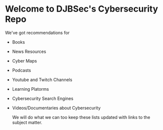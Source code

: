 # Welcome to DJBSec's Cybersecurity Repo
We've got recommendations for
- Books
- News Resources
- Cyber Maps
- Podcasts
- Youtube and Twitch Channels
- Learning Platorms
- Cybersecurity Search Engines
- Videos/Documentaries about Cybersecurity

  We will do what we can too keep these lists updated with links to the subject matter.

  
